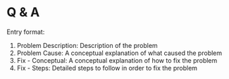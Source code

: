 # Q & A

Entry format:

1. Problem Description: Description of the problem
2. Problem Cause: A conceptual explanation of what caused the problem
3. Fix - Conceptual: A conceptual explanation of how to fix the problem
4. Fix - Steps: Detailed steps to follow in order to fix the problem

